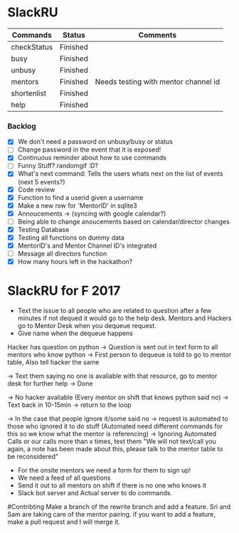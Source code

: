 # SlackRU


|Commands|Status|Comments|
|--------|:----:|:------:|
|checkStatus|Finished||
|busy|Finished||
|unbusy|Finished||
|mentors|Finished|Needs testing with mentor channel id|
|shortenlist|Finished||
|help|Finished||

### Backlog
- [X] We don't need a password on unbusy/busy or status
- [ ] Change password in the event that it is exposed!
- [X] Continuous reminder about how to use commands
- [ ] Funny Stuff? randomgif :D?
- [X] What's next command: Tells the users whats next on the list of events (next 5 events?)
- [X] Code review
- [X] Function to find a userid given a username
- [X] Make a new row for 'MentorID' in sqlite3
- [X] Annoucements -> (syncing with google calendar?)
- [ ] Being able to change anoucements based on calendar/director changes
- [X] Testing Database
- [X] Testing all functions on dummy data
- [X] MentorID's and Mentor Channel ID's integrated
- [ ] Message all directors function
- [X] How many hours left in the hackathon?

# SlackRU for F 2017
- Text the issue to all people who are related to question after a few minutes if not dequed it would go to the help desk. Mentors and Hackers go to Mentor Desk when you dequeue request.
- Give name when the dequeue happens

Hacker has question on python -> Question is sent out in text form to all mentors who know python -> First person to dequeue is told to go to mentor table, Also tell hacker the same

-> Text them saying no one is avaliable with that resource, go to mentor desk for further help -> Done
                                                   
-> No hacker avaliable (Every mentor on shift that knows python said no) -> Text back in 10-15min -> return to the loop
                                                   
 -> In the case that people ignore it/some said no -> request is automated to those who ignored it to do stuff (Automated need different commands for this so we know what the mentor is referencing) -> Ignoring Automated Calls                                               or our calls more than x times, text them "We will not text/call you again, a note has been made about this, please talk to the mentor table to be reconsidered"

- For the onsite mentors we need a form for them to sign up!
- We need a feed of all questions
- Send it out to all mentors on shift if there is no one who knows it
- Slack bot server and Actual server to do commands.

#Contribting
Make a branch of the rewrite branch and add a feature. Sri and Sam are taking care of the mentor pairing. if you want to add a feature, make a pull request and I will merge it.
